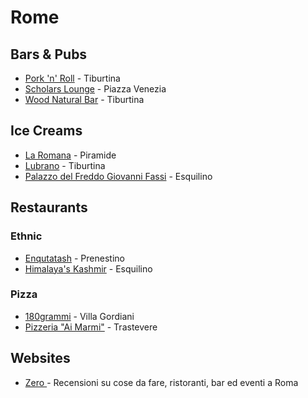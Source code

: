 # Rome

## Bars & Pubs

* [Pork 'n' Roll](https://goo.gl/maps/XjSUWyfAK387cwdz7) - Tiburtina
* [Scholars Lounge](https://goo.gl/maps/k6BWTGMU7qg4Lfoq9) - Piazza Venezia
* [Wood Natural Bar](https://woodnaturalbar.it/) - Tiburtina

## Ice Creams

* [La Romana](https://goo.gl/maps/1vzqz3tpPPWpZnAUA) - Piramide
* [Lubrano](https://goo.gl/maps/SwTQkrRf8jjozBJF6) - Tiburtina
* [Palazzo del Freddo Giovanni Fassi](https://g.page/Fassi1880?share) - Esquilino

## Restaurants

### Ethnic

* [Enqutatash](https://goo.gl/maps/dsVLVSS7LA9XwNZ57) - Prenestino
* [Himalaya's Kashmir](https://goo.gl/maps/z4YfojSywXf8FB3eA) - Esquilino

### Pizza

* [180grammi](https://goo.gl/maps/4SuwxiojF7w3twWe7) - Villa Gordiani
* [Pizzeria "Ai Marmi"](https://goo.gl/maps/9qys9ViYRAqTFcbbA) - Trastevere

## Websites

* [Zero ](https://zero.eu/it/roma/)- Recensioni su cose da fare, ristoranti, bar ed eventi a Roma
